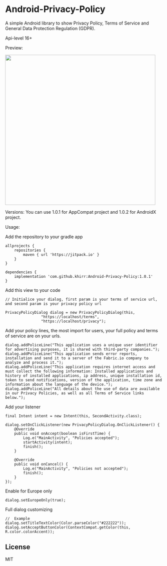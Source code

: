 # Android-Privacy-Policy
A simple Android library to show Privacy Policy, Terms of Service and General Data Protection Regulation (GDPR).

Api-level 16+

Preview:

<img src="https://github.com/khirr/Android-Privacy-Policy/blob/master/art/main-view-screenshot.png" width="480">

Versions:
You can use 1.0.1 for AppCompat project and 1.0.2 for AndroidX project.

Usage:

Add the repository to your gradle app
```
allprojects {
    repositories {
        maven { url 'https://jitpack.io' }
    }
}

dependencies {
    implementation 'com.github.khirr:Android-Privacy-Policy:1.0.1'
}
```

Add this view to your code
```
// Initialice your dialog, first param is your terms of service url, and second param is your privacy policy url

PrivacyPolicyDialog dialog = new PrivacyPolicyDialog(this,
                "https://localhost/terms",
                "https://localhost/privacy");
```

Add your policy lines, the most import for users, your full policy and terms of service are on your urls.
```
dialog.addPoliceLine("This application uses a unique user identifier for advertising purposes, it is shared with third-party companies.");
dialog.addPoliceLine("This application sends error reports, installation and send it to a server of the Fabric.io company to analyze and process it.");
dialog.addPoliceLine("This application requires internet access and must collect the following information: Installed applications and history of installed applications, ip address, unique installation id, token to send notifications, version of the application, time zone and information about the language of the device.");
dialog.addPoliceLine("All details about the use of data are available in our Privacy Policies, as well as all Terms of Service links below.");
```

Add your listener
```
final Intent intent = new Intent(this, SecondActivity.class);

dialog.setOnClickListener(new PrivacyPolicyDialog.OnClickListener() {
    @Override
    public void onAccept(boolean isFirstTime) {
        Log.e("MainActivity", "Policies accepted");
        startActivity(intent);
        finish();
    }

    @Override
    public void onCancel() {
        Log.e("MainActivity", "Policies not accepted");
        finish();
    }
});
```
Enable for Europe only
```
dialog.setEuropeOnly(true);
```

Full dialog customizing
```
//  Example
dialog.setTitleTextColor(Color.parseColor("#222222"));
dialog.setAcceptButtonColor(ContextCompat.getColor(this, R.color.colorAccent));
```

## License
MIT
